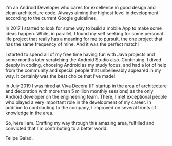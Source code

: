 I'm an Android Developer who cares for excellence in good design and clean architecture code. Always aiming the highest level in development according to the current Google guidelines.

In 2017 I started to look for some way to build a mobile App to make some ideas happen. While, in parallel, I found my self seeking for some personal life project that really has a meaning for me to pursuit, the one project that has the same frequency of mine. And it was the perfect match!

I started to spend all of my free time having fun with Java projects and some months later scratching the Android Studio also. Continuing, I dived deeply in coding, choosing Android as my study focus, and had a lot of help from the community and special people that unbelievably appeared in my way. It certainly was the best choice that I've made!

In July 2019 I was hired at Viva Decora (IT startup in the area of architecture and decoration with more than 5 million monthly sessions) as the only Android developer on the engineering team. There, I met exceptional people who played a very important role in the development of my career. In addition to contributing to the company, I improved on several fronts of knowledge in the area.

So, here I am. Crafting my way through this amazing area, fulfilled and convicted that I'm contributing to a better world.

Felipe Gaiad.
